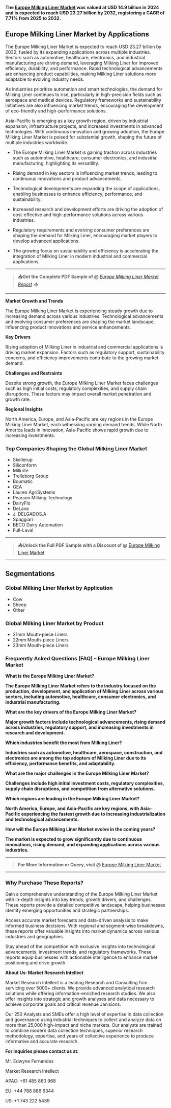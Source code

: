 <p><strong>The <a href="https://www.marketresearchintellect.com/download-sample/?rid=268234&amp;utm_source=Pulse-April-Europe&amp;utm_medium=852">Europe Milking Liner Market</a> was valued at USD 14.9 billion in 2024 and is expected to reach USD 23.27 billion by 2032, registering a CAGR of 7.71% from 2025 to 2032.</strong></p><h2>Europe Milking Liner Market by Applications&nbsp;</h2><p><p>The Europe Milking Liner Market is expected to reach USD 23.27 billion by 2032, fueled by its expanding applications across multiple industries. Sectors such as automotive, healthcare, electronics, and industrial manufacturing are driving demand, leveraging Milking Liner for improved efficiency, durability, and performance. Rapid technological advancements are enhancing product capabilities, making Milking Liner solutions more adaptable to evolving industry needs.</p><p>As industries prioritize automation and smart technologies, the demand for Milking Liner continues to rise, particularly in high-precision fields such as aerospace and medical devices. Regulatory frameworks and sustainability initiatives are also influencing market trends, encouraging the development of eco-friendly and high-performance solutions.</p><p>Asia-Pacific is emerging as a key growth region, driven by industrial expansion, infrastructure projects, and increased investments in advanced technologies. With continuous innovation and growing adoption, the Europe Milking Liner Market is poised for substantial growth, shaping the future of multiple industries worldwide.</p></p><ul><li><p>The Europe Milking Liner Market is gaining traction across industries such as automotive, healthcare, consumer electronics, and industrial manufacturing, highlighting its versatility.</p></li><li><p>Rising demand in key sectors is influencing market trends, leading to continuous innovations and product advancements.</p></li><li><p>Technological developments are expanding the scope of applications, enabling businesses to enhance efficiency, performance, and sustainability.</p></li><li><p>Increased research and development efforts are driving the adoption of cost-effective and high-performance solutions across various industries.</p></li><li><p>Regulatory requirements and evolving consumer preferences are shaping the demand for Milking Liner, encouraging market players to develop advanced applications.</p></li><li><p>The growing focus on sustainability and efficiency is accelerating the integration of Milking Liner in modern industrial and commercial applications.</p></li></ul><hr /><blockquote><p><strong><span class="font-[700]">📥Get the Complete PDF Sample of @ </span></strong><em><span class="font-[700]"><a href="https://www.marketresearchintellect.com/download-sample/?rid=268234&amp;utm_source=Pulse-April-Europe&amp;utm_medium=852" target="_blank" data-tracking-control-name="article-ssr-frontend-pulse_little-text-block" data-tracking-will-navigate="" data-test-link="">Europe Milking Liner Market Report</a>&nbsp;📥</span></em></p></blockquote><hr /><p class="" data-start="77" data-end="360"><strong data-start="77" data-end="105">Market Growth and Trends</strong></p><p class="" data-start="77" data-end="360">The Europe Milking Liner Market is experiencing steady growth due to increasing demand across various industries. Technological advancements and evolving consumer preferences are shaping the market landscape, influencing product innovations and service enhancements.</p><p class="" data-start="362" data-end="606"><strong data-start="362" data-end="377">Key Drivers</strong></p><p class="" data-start="362" data-end="606">Rising adoption of Milking Liner in industrial and commercial applications is driving market expansion. Factors such as regulatory support, sustainability concerns, and efficiency improvements contribute to the growing market demand.</p><p class="" data-start="608" data-end="849"><strong data-start="608" data-end="637">Challenges and Restraints</strong></p><p class="" data-start="608" data-end="849">Despite strong growth, the Europe Milking Liner Market faces challenges such as high initial costs, regulatory complexities, and supply chain disruptions. These factors may impact overall market penetration and growth rate.</p><p class="" data-start="851" data-end="1095"><strong data-start="851" data-end="872">Regional Insights</strong></p><p class="" data-start="851" data-end="1095">North America, Europe, and Asia-Pacific are key regions in the Europe Milking Liner Market, each witnessing varying demand trends. While North America leads in innovation, Asia-Pacific shows rapid growth due to increasing investments.</p><p><h3>Top Companies Shaping the Global Milking Liner Market </h3><ul><li>Skellerup</li><li>Siliconform</li><li>Milkrite</li><li>Trelleborg Group</li><li>Boumatic</li><li>GEA</li><li>Lauren AgriSystems</li><li>Pearson Milking Technology</li><li>DairyFlo</li><li>DeLava</li><li>J. DELGADOS.A</li><li>Spaggiari</li><li>BECO Dairy Automation</li><li>Full-Laval</li></ul></p><hr /><blockquote><p><strong>📥Unlock the Full PDF Sample with a Discount of @</strong> <a href="https://www.marketresearchintellect.com/ask-for-discount/?rid=268234&amp;utm_source=Pulse-April-Europe&amp;utm_medium=852">Europe Milking Liner Market</a></p></blockquote><hr /><p><h2>Segmentations</h2><h3>Global Milking Liner Market by Application</h3><ul><li>Cow</li><li>Sheep</li><li>Other</li></ul><h3>Global Milking Liner Market by Product</h3><ul><li>21mm Mouth-piece Liners</li><li>22mm Mouth-piece Liners</li><li>23mm Mouth-piece Liners</li></ul></p><h3><strong>Frequently Asked Questions (FAQ) &ndash; Europe Milking Liner Market</strong></h3><p><strong>What is the Europe Milking Liner Market?</strong></p><p><strong>The Europe Milking Liner Market refers to the industry focused on the production, development, and application of Milking Liner across various sectors, including automotive, healthcare, consumer electronics, and industrial manufacturing.</strong></p><p><strong>What are the key drivers of the Europe Milking Liner Market?</strong></p><p><strong>Major growth factors include technological advancements, rising demand across industries, regulatory support, and increasing investments in research and development.</strong></p><p><strong>Which industries benefit the most from Milking Liner?</strong></p><p><strong>Industries such as automotive, healthcare, aerospace, construction, and electronics are among the top adopters of Milking Liner due to its efficiency, performance benefits, and adaptability.</strong></p><p><strong>What are the major challenges in the Europe Milking Liner Market?</strong></p><p><strong>Challenges include high initial investment costs, regulatory complexities, supply chain disruptions, and competition from alternative solutions.</strong></p><p><strong>Which regions are leading in the Europe Milking Liner Market?</strong></p><p><strong>North America, Europe, and Asia-Pacific are key regions, with Asia-Pacific experiencing the fastest growth due to increasing industrialization and technological advancements.</strong></p><p><strong>How will the Europe Milking Liner Market evolve in the coming years?</strong></p><p><strong>The market is expected to grow significantly due to continuous innovations, rising demand, and expanding applications across various industries.</strong></p><hr /><blockquote><p><span class="font-[700]"><strong>For More Information or Query, visit&nbsp;@</strong>&nbsp;</span><span class="font-[700]"><a href="https://www.marketresearchintellect.com/product/global-milking-liner-market-size-and-forecast/?utm_source=Linkedin&utm_medium=852" target="_blank" data-tracking-control-name="article-ssr-frontend-pulse_little-text-block" data-tracking-will-navigate="" data-test-link="">Europe Milking Liner Market</a></span></p></blockquote><hr /><h3><strong data-start="0" data-end="31">Why Purchase These Reports?</strong></h3><p class="" data-start="35" data-end="297">Gain a comprehensive understanding of the Europe Milking Liner Market with in-depth insights into key trends, growth drivers, and challenges. These reports provide a detailed competitive landscape, helping businesses identify emerging opportunities and strategic partnerships.</p><p class="" data-start="299" data-end="540">Access accurate market forecasts and data-driven analysis to make informed business decisions. With regional and segment-wise breakdowns, these reports offer valuable insights into market dynamics across various industries and geographies.</p><p class="" data-start="542" data-end="784">Stay ahead of the competition with exclusive insights into technological advancements, investment trends, and regulatory frameworks. These reports equip businesses with actionable intelligence to enhance market positioning and drive growth.</p><p><strong><span class="font-[700]">About Us: Market Research Intellect</span></strong></p><p><span class="">Market Research Intellect is a leading Research and Consulting firm servicing over 5000+ clients. We provide advanced analytical research solutions while offering information-enriched research studies.&nbsp;</span>We also offer insights into strategic and growth analyses and data necessary to achieve corporate goals and critical revenue Janisions.</p><p><span class="">Our 250 Analysts and SMEs offer a high level of expertise in data collection and governance using industrial techniques to collect and analyze data on more than 25,000 high-impact and niche markets. Our analysts are trained to combine modern data collection techniques, superior research methodology, expertise, and years of collective experience to produce informative and accurate research.</span></p><p><strong>For inquiries please contact us at:</strong></p><p>Mr. Edwyne Fernandes</p><p>Market Research Intellect</p><p>APAC: +61 485 860 968</p><p>EU: +44 788 886 6344</p><p>US: +1 743 222 5439</p>
